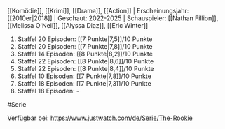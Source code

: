 
[[Komödie]], [[Krimi]], [[Drama]], [[Action]] | Erscheinungsjahr: [[2010er|2018]] | Geschaut: 2022-2025 | Schauspieler: [[Nathan Fillion]], [[Melissa O'Neil]], [[Alyssa Diaz]], [[Eric Winter]]

1. Staffel 20 Episoden: [[7 Punkte|7,5]]/10 Punkte
2. Staffel 20 Episoden: [[7 Punkte|7,8]]/10 Punkte
3. Staffel 14 Episoden: [[8 Punkte|8,2]]/10 Punkte
4. Staffel 22 Episoden: [[8 Punkte|8,6]]/10 Punkte
5. Staffel 22 Episoden: [[8 Punkte|8,4]]/10 Punkte
6. Staffel 10 Episoden: [[7 Punkte|7,8]]/10 Punkte
7. Staffel 18 Episoden: [[7 Punkte|7,3]]/10 Punkte
8. Staffel 18 Episoden: -


#Serie

Verfügbar bei: https://www.justwatch.com/de/Serie/The-Rookie